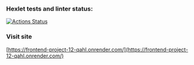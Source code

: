### Hexlet tests and linter status:
[![Actions Status](https://github.com/delphython/frontend-project-12/actions/workflows/hexlet-check.yml/badge.svg)](https://github.com/delphython/frontend-project-12/actions)

### Visit site
[https://frontend-project-12-qahl.onrender.com/](https://frontend-project-12-qahl.onrender.com/)